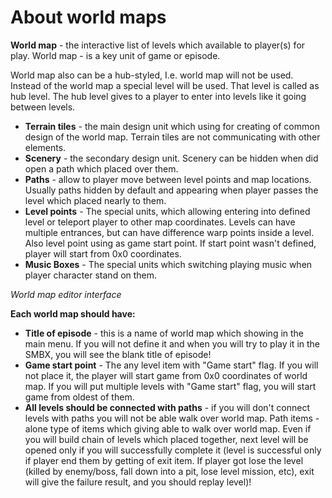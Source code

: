 # About world maps

**World map** - the interactive list of levels which available to player(s) for play. World map - is a key unit of game or episode.

World map also can be a hub-styled, I.e. world map will not be used. Instead of the world map a special level will be used. That level is called as hub level. The hub level gives to a player to enter into levels like it going between levels.
 

* **Terrain tiles** - the main design unit which using for creating of common design of the world map.
Terrain tiles are not communicating with other elements.
* **Scenery** - the secondary design unit. Scenery can be hidden when did open a path which placed over them.
* **Paths** - allow to player move between level points and map locations. Usually paths hidden by default
and appearing when player passes the level which placed nearly to them.
* **Level points** - The special units, which allowing entering into defined level or teleport player
to other map coordinates. Levels can have multiple entrances, but can have difference warp points
inside a level. Also level point using as game start point. If start point wasn't defined,
player will start from 0x0 coordinates.
* **Music Boxes** - The special units which switching playing music when player character stand on them. 

_World map editor interface_

<ImageZoom 
  alt="WorldEdit_Workspace"
  url="screenshots/WorldEditing/WorldEdit_Workspace.png" 
  :border="true" 
/>

**Each world map should have:**

* **Title of episode** - this is a name of world map which showing in the main menu. If you will not define
it and when you will try to play it in the SMBX, you will see the blank title of episode!
* **Game start point** - The any level item with "Game start" flag. If you will not place it, the player will
start game from 0x0 coordinates of world map. If you will put multiple levels with "Game start" flag,
you will start game from oldest of them.
* **All levels should be connected with paths** - if you will don't connect levels with paths you will not
be able walk over world map. Path items - alone type of items which giving able to walk over world map.
Even if you will build chain of levels which placed together, next level will be opened only if you will
successfully complete it (level is successful only if player end them by getting of exit item. If player got
lose the level (killed by enemy/boss, fall down into a pit, lose level mission, etc), exit will give the
failure result, and you should replay level)!
